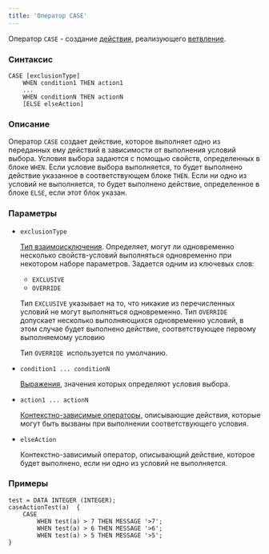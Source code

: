 ```yaml
---
title: 'Оператор CASE'
---
```


Оператор `CASE` - создание [действия](Actions.md), реализующего [ветвление](Branching_CASE_IF_MULTI_.md).

### Синтаксис 

    CASE [exclusionType]
        WHEN condition1 THEN action1
        ...
        WHEN conditionN THEN actionN
        [ELSE elseAction]

### Описание

Оператор `CASE` создает действие, которое выполняет одно из переданных ему действий в зависимости от выполнения условий выбора. Условия выбора задаются с помощью свойств, определенных в блоке `WHEN`. Если условие выбора выполняется, то будет выполнено действие указанное в соответствующем блоке `THEN`. Если ни одно из условий не выполняется, то будет выполнено действие, определенное в блоке `ELSE`, если этот блок указан.

### Параметры

- `exclusionType`

    [Тип взаимоисключения](Branching_CASE_IF_MULTI_.md#exclusive). Определяет, могут ли одновременно несколько свойств-условий выполняться одновременно при некотором наборе параметров. Задается одним из ключевых слов:

    - `EXCLUSIVE`
    - `OVERRIDE`

  Тип `EXCLUSIVE` указывает на то, что никакие из перечисленных условий не могут выполняться одновременно. Тип `OVERRIDE` допускает несколько выполняющихся одновременно условий, в этом случае будет выполнено действие, соответствующее первому выполняемому условию

    Тип `OVERRIDE `используется по умолчанию.

- `condition1 ... conditionN`

    [Выражения](Expression.md), значения которых определяют условия выбора. 

- `action1 ... actionN`

    [Контекстно-зависимые операторы](Action_operator.md#contextdependent), описывающие действия, которые могут быть вызваны при выполнении соответствующего условия.

- `elseAction`

    Контекстно-зависимый оператор, описывающий действие, которое будет выполнено, если ни одно из условий не выполняется. 

### Примеры

```lsf
test = DATA INTEGER (INTEGER);
caseActionTest(a)  {
    CASE
        WHEN test(a) > 7 THEN MESSAGE '>7';
        WHEN test(a) > 6 THEN MESSAGE '>6';
        WHEN test(a) > 5 THEN MESSAGE '>5';
}
```
